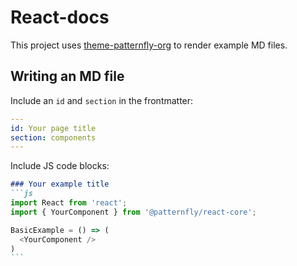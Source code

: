 # React-docs

This project uses [theme-patternfly-org](https://github.com/patternfly/patternfly-org/tree/main/packages/theme-patternfly-org) to render example MD files.

## Writing an MD file

Include an `id` and `section` in the frontmatter:
```yaml
---
id: Your page title
section: components
---
```

Include JS code blocks:
``````md
### Your example title
```js
import React from 'react';
import { YourComponent } from '@patternfly/react-core';

BasicExample = () => (
  <YourComponent />
)
```
``````
